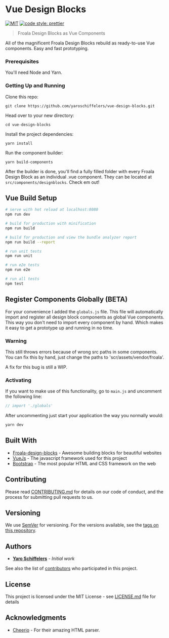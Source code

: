 # Vue Design Blocks

[![MIT](https://img.shields.io/npm/l/express.svg)](https://github.com/yaroschiffelers/vue-design-blocks/blob/master/LICENSE)
[![code style: prettier](https://img.shields.io/badge/code_style-prettier-ff69b4.svg?style=flat-square)](https://github.com/prettier/prettier)

> Froala Design Blocks as Vue Components

All of the magnificent Froala Design Blocks rebuild as ready-to-use Vue components. Easy and fast prototyping. 

### Prerequisites

You'll need Node and Yarn.

### Getting Up and Running

Clone this repo:

```
git clone https://github.com/yaroschiffelers/vue-design-blocks.git
```

Head over to your new directory:

```
cd vue-design-blocks
```

Install the project dependencies:

```
yarn install
```

Run the component builder:

```
yarn build-components
```

After the builder is done, you'll find a fully filled folder with every Froala Design Block as an individual .vue component. They can be located at ```src/components/designblocks```. Check em out! 

## Vue Build Setup 

``` bash
# serve with hot reload at localhost:8080
npm run dev

# build for production with minification
npm run build

# build for production and view the bundle analyzer report
npm run build --report

# run unit tests
npm run unit

# run e2e tests
npm run e2e

# run all tests
npm test
```

## Register Components Globally (BETA)

For your convenience I added the ```globals.js``` file. This file will automatically import and register all design block components as global Vue components. This way you don't need to import every component by hand. Which makes it easy to get a prototype up and running in no time. 

### Warning 

This still throws errors because of wrong src paths in some components. You can fix this by hand, just change the paths to 'scr/assets/vendor/froala'. 

A fix for this bug is still a WIP. 

### Activating

If you want to make use of this functionality, go to ```main.js``` and uncomment the following line: 

```javascript
// import './globals' 
``` 

After uncommenting just start your application the way you normally would:

```bash
yarn dev
``` 

## Built With

* [Froala-design-blocks](https://www.froala.com/design-blocks) -  Awesome building blocks for beautiful websites
* [VueJs](https://vuejs.org/) - The javascript framework used for this project
* [Bootstrap](https://v4-alpha.getbootstrap.com/) - The most popular HTML and CSS framework on the web

## Contributing

Please read [CONTRIBUTING.md](CONTRIBUTING.md) for details on our code of conduct, and the process for submitting pull requests to us.

## Versioning

We use [SemVer](http://semver.org/) for versioning. For the versions available, see the [tags on this repository](https://github.com/yaroschiffelers/vue-design-blocks/tags). 

## Authors

* [**Yaro Schiffelers**](https://github.com/yaroschiffelers) - *Initial work* 

See also the list of [contributors](https://github.com/yaroschiffelers/vue-desing-blocks/contributors) who participated in this project.

## License

This project is licensed under the MIT License - see [LICENSE.md](LICENSE.md) file for details

## Acknowledgments

* [Cheerio](https://github.com/cheeriojs/cheerio) - For their amazing HTML parser. 
